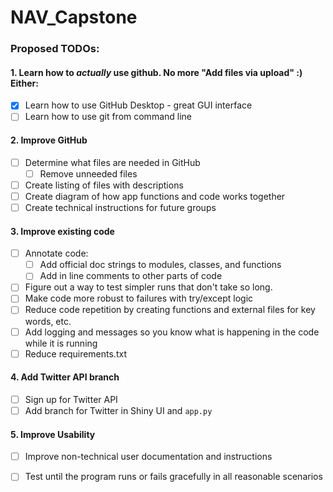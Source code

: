 # NAV_Capstone

### Proposed TODOs:

#### 1. Learn how to _actually_ use github. No more "Add files via upload" :) Either: 
-[x] Learn how to use GitHub Desktop - great GUI interface
-[ ] Learn how to use git from command line

#### 2. Improve GitHub
-[ ] Determine what files are needed in GitHub
  -[ ] Remove unneeded files
-[ ] Create listing of files with descriptions
-[ ] Create diagram of how app functions and code works together
-[ ] Create technical instructions for future groups 

#### 3. Improve existing code
-[ ] Annotate code:
  -[ ] Add official doc strings to modules, classes, and functions
  -[ ] Add in line comments to other parts of code
-[ ] Figure out a way to test simpler runs that don't take so long.
-[ ] Make code more robust to failures with try/except logic
-[ ] Reduce code repetition by creating functions and external files for key words, etc.
-[ ] Add logging and messages so you know what is happening in the code while it is running
-[ ] Reduce requirements.txt

#### 4. Add Twitter API branch
-[ ] Sign up for Twitter API
-[ ] Add branch for Twitter in Shiny UI and `app.py`

#### 5. Improve Usability
-[ ] Improve non-technical user documentation and instructions
-[ ] Test until the program runs or fails gracefully in all reasonable scenarios





